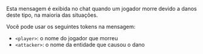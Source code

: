 Esta mensagem é exibida no chat quando um jogador morre devido a danos deste tipo, na maioria das situações.

Você pode usar os seguintes tokens na mensagem:

- `<player>`: o nome do jogador que morreu
- `<attacker>`: o nome da entidade que causou o dano
